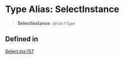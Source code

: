 # Type Alias: SelectInstance

> **SelectInstance**: `SelectType`

## Defined in

[Select.tsx:157](https://github.com/cluk3/react-select/blob/ed039925bb007c645df3b023879a7c98ae8eeccd/packages/react-select/src/Select.tsx#L157)

